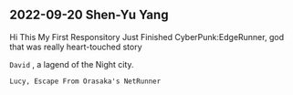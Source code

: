 ## 2022-09-20 Shen-Yu Yang
Hi 
This My First Responsitory
Just Finished CyberPunk:EdgeRunner, god that was really heart-touched story

`David` , a lagend of the Night city.

```
Lucy, Escape From Orasaka's NetRunner
```

